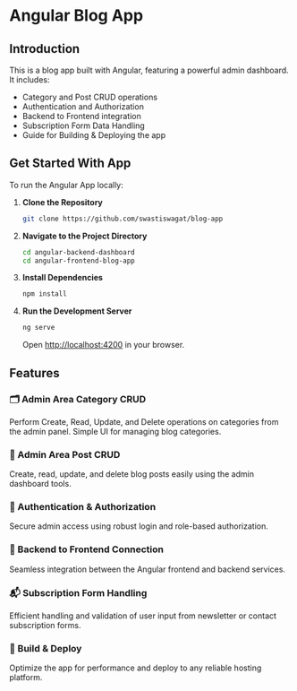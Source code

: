 
# Angular Blog App

## Introduction
This is a blog app built with Angular, featuring a powerful admin dashboard. It includes:
- Category and Post CRUD operations
- Authentication and Authorization
- Backend to Frontend integration
- Subscription Form Data Handling
- Guide for Building & Deploying the app

## Get Started With App

To run the Angular App locally:

1. **Clone the Repository**
   ```bash
   git clone https://github.com/swastiswagat/blog-app
   ```

2. **Navigate to the Project Directory**
   ```bash
   cd angular-backend-dashboard
   cd angular-frontend-blog-app
   ```

3. **Install Dependencies**
   ```bash
   npm install
   ```

4. **Run the Development Server**
   ```bash
   ng serve
   ```
   Open [http://localhost:4200](http://localhost:4200) in your browser.

## Features

### 🗂️ Admin Area Category CRUD
Perform Create, Read, Update, and Delete operations on categories from the admin panel. Simple UI for managing blog categories.

### 📝 Admin Area Post CRUD
Create, read, update, and delete blog posts easily using the admin dashboard tools.

### 🔐 Authentication & Authorization
Secure admin access using robust login and role-based authorization.

### 🔗 Backend to Frontend Connection
Seamless integration between the Angular frontend and backend services.

### 📬 Subscription Form Handling
Efficient handling and validation of user input from newsletter or contact subscription forms.

### 🚀 Build & Deploy
Optimize the app for performance and deploy to any reliable hosting platform.